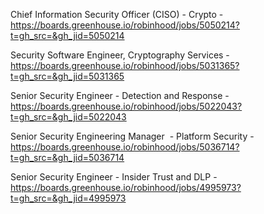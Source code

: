 Chief Information Security Officer (CISO) - Crypto - https://boards.greenhouse.io/robinhood/jobs/5050214?t=gh_src=&gh_jid=5050214

Security Software Engineer, Cryptography Services - https://boards.greenhouse.io/robinhood/jobs/5031365?t=gh_src=&gh_jid=5031365

Senior Security Engineer - Detection and Response - https://boards.greenhouse.io/robinhood/jobs/5022043?t=gh_src=&gh_jid=5022043

Senior Security Engineering Manager  - Platform Security - https://boards.greenhouse.io/robinhood/jobs/5036714?t=gh_src=&gh_jid=5036714

Senior Security Engineer - Insider Trust and DLP - https://boards.greenhouse.io/robinhood/jobs/4995973?t=gh_src=&gh_jid=4995973


